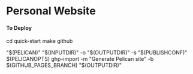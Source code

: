 # Personal Website

#### To Deploy
cd quick-start
make github

"$(PELICAN)" "$(INPUTDIR)" -o "$(OUTPUTDIR)" -s "$(PUBLISHCONF)" $(PELICANOPTS)
ghp-import -m "Generate Pelican site" -b $(GITHUB_PAGES_BRANCH) "$(OUTPUTDIR)"